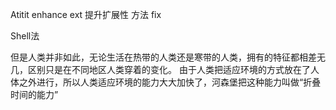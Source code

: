 Atitit enhance ext 提升扩展性 方法 fix


Shell法

但是人类并非如此，无论生活在热带的人类还是寒带的人类，拥有的特征都相差无几，区别只是在不同地区人类穿着的变化。
由于人类把适应环境的方式放在了人体之外进行，所以人类适应环境的能力大大加快了，河森堡把这种能力叫做“折叠时间的能力”

